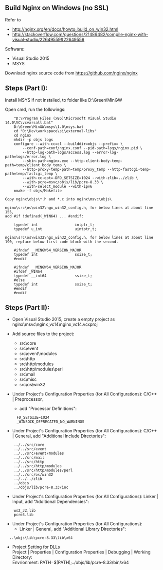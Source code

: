 Build Nginx on Windows (no SSL)
---------------------------------------------------------------------------------------------------

Refer to
- http://nginx.org/en/docs/howto_build_on_win32.html
- http://stackoverflow.com/questions/21486482/compile-nginx-with-visual-studio/22649559#22649559

Software:
- Visual Studio 2015
- MSYS

Download nginx source code from https://github.com/nginx/nginx

Steps (Part I):
---------------------------------------------------------------------------------------------------
Install MSYS if not installed, to folder like D:\Green\MinGW

Open cmd, run the followings:
```
    "D:\Program Files (x86)\Microsoft Visual Studio 14.0\VC\vcvarsall.bat"
    D:\Green\MinGW\msys\1.0\msys.bat
    cd "D:\Dev\workspace\si\external-libs"
    cd nginx
    mkdir -p objs logs
    configure --with-cc=cl --builddir=objs --prefix= \
        --conf-path=conf/nginx.conf --pid-path=logs/nginx.pid \
        --http-log-path=logs/access.log --error-log-path=logs/error.log \
        --sbin-path=nginx.exe --http-client-body-temp-path=temp/client_body_temp \
        --http-proxy-temp-path=temp/proxy_temp --http-fastcgi-temp-path=temp/fastcgi_temp \
        --with-cc-opt=-DFD_SETSIZE=1024 --with-zlib=../zlib \
        --with-pcre=msvc/objs/lib/pcre-8.33 \
        --with-select_module --with-ipv6
    nmake -f objs/Makefile
```
    Copy nginx\objs\*.h and *.c into nginx\msvc\objs\

    nginx\src\os\win32\ngx_win32_config.h, for below lines at about line 155,
    add #if !defined(_WIN64) ... #endif:
```
    typedef int                 intptr_t;
    typedef u_int               uintptr_t;
```

    nginx\src\os\win32\ngx_win32_config.h, for below lines at about line 190, replace below first code block with the second.
```
    #ifndef __MINGW64_VERSION_MAJOR
    typedef int                 ssize_t;
    #endif
```
```
    #ifndef __MINGW64_VERSION_MAJOR
    #ifdef _WIN64
    typedef __int64             ssize_t;
    #else
    typedef int                 ssize_t;
    #endif
    #endif
```

Steps (Part II):
---------------------------------------------------------------------------------------------------
- Open Visual Studio 2015, create a empty project as nginx\msvc\nginx_vc14\nginx_vc14.vcxproj

- Add source files to the project:
  - src\core
  - src\event
  - src\event\modules
  - src\http
  - src\http\modules
  - src\http\modules\perl
  - src\mail
  - src\misc
  - src\os\win32

- Under Project's Configuration Properties (for All Configurations): C/C++ | Preprocessor,
  - add "Processor Definitions":
  ```
    FD_SETSIZE=1024
    _WINSOCK_DEPRECATED_NO_WARNINGS
  ```
- Under Project's Configuration Properties (for All Configurations): C/C++ | General,
    add "Additional Include Directories":
```
    ../../src/core
    ../../src/event
    ../../src/event/modules
    ../../src/mail
    ../../src/http
    ../../src/http/modules
    ../../src/http/modules/perl
    ../../src/os/win32
    ../../../zlib
    ../objs
    ../objs/lib/pcre-8.33/inc
```
- Under Project's Configuration Properties (for All Configurations): Linker | Input,
    add "Additional Dependencies":
```
    ws2_32.lib
    pcre3.lib
```
- Under Project's Configuration Properties (for All Configurations):
  - Linker | General,
  add "Additional Library Directories":
```
  ..\objs\lib\pcre-8.33\lib\x64
```
- Project Setting for DLLs<br>
  Project | Properties | Configuration Properties | Debugging | Working Directory: <br>
  Envrionment: PATH=$(PATH);../objs/lib/pcre-8.33/bin/x64

